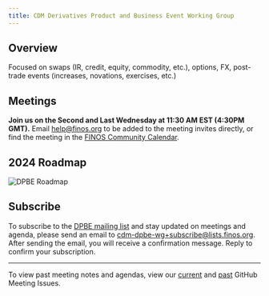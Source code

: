 ```yaml
---
title: CDM Derivatives Product and Business Event Working Group
---
```


## Overview

Focused on swaps (IR, credit, equity, commodity, etc.), options, FX, post-trade events (increases, novations, exercises, etc.)

## Meetings

**Join us on the Second and Last Wednesday at 11:30 AM EST (4:30PM GMT).** Email help@finos.org to be added to the meeting invites directly, or find the meeting in the [FINOS Community Calendar](https://calendar.google.com/calendar/embed?src=finos.org_fac8mo1rfc6ehscg0d80fi8jig%40group.calendar.google.com). 

## 2024 Roadmap

![DPBE Roadmap](/img/dpbe-roadmap.png)

## Subscribe

To subscribe to the [DPBE mailing list](https://lists.finos.org/g/cdm-dpbe-wg) and stay updated on meetings and agenda, please send an email to [cdm-dpbe-wg+subscribe@lists.finos.org](mailto:cdm-dpbe-wg+subscribe@lists.finos.org). After sending the email, you will receive a confirmation message. Reply to confirm your subscription.

---

To view past meeting notes and agendas, view our [current](https://github.com/finos/common-domain-model/issues?q=is%3Aissue+is%3Aopen+%22CDM+Contribution+Review+Working+Group%22) and [past](https://github.com/finos/common-domain-model/issues?q=is%3Aissue+%22CDM+Derivatives+Products+and+Business+Events+Working+Group%22+is%3Aclosed) GitHub Meeting Issues. 
